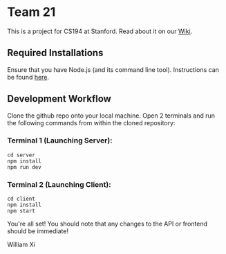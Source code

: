 # Team 21
This is a project for CS194 at Stanford. Read about it on our [Wiki](https://github.com/StanfordCS194/win2023-team21/wiki).

## Required Installations

Ensure that you have Node.js (and its command line tool). Instructions can be found [here](https://docs.npmjs.com/downloading-and-installing-node-js-and-npm).

## Development Workflow

Clone the github repo onto your local machine. Open 2 terminals and run the following commands from within the cloned repository:

### Terminal 1 (Launching Server):
```
cd server
npm install
npm run dev
```

### Terminal 2 (Launching Client):
```
cd client
npm install
npm start
```

You're all set! You should note that any changes to the API or frontend should be immediate!

William Xi